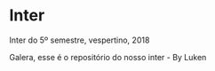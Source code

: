 # Inter
Inter do 5º semestre, vespertino, 2018


Galera, esse é o repositório do nosso inter - By Luken
